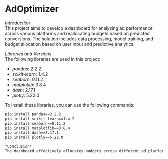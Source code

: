 # AdOptimizer

*Introduction*  
This project aims to develop a dashboard for analyzing ad performance across various platforms and reallocating budgets based on predicted conversions. The solution includes data processing, model training, and budget allocation based on user input and predictive analytics.

*Libraries and Versions*  
The following libraries are used in this project:

- *pandas*: 2.2.2  
- *scikit-learn*: 1.4.2  
- *seaborn*: 0.11.2  
- *matplotlib*: 3.8.4  
- *dash*: 2.17.1  
- *plotly*: 5.22.0  

To install these libraries, you can use the following commands:

```bash
pip install pandas==2.2.2
pip install scikit-learn==1.4.2
pip install seaborn==0.11.2
pip install matplotlib==3.8.4
pip install dash==2.17.1
pip install plotly==5.22.0

*Conclusion*  
The dashboard effectively allocates budgets across different ad platforms based on predicted conversions and provides interactive visualizations. Future improvements could include more sophisticated models for prediction and additional features for scenario analysis.
